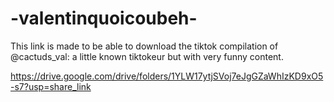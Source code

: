 # -valentinquoicoubeh-


This link is made to be able to download the tiktok compilation of @cactuds_val: a little known tiktokeur but with very funny content.

https://drive.google.com/drive/folders/1YLW17ytjSVoj7eJgGZaWhIzKD9xO5-s7?usp=share_link
